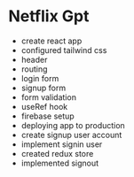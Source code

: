 # Netflix Gpt

- create react app
- configured tailwind css
- header
- routing
- login form
- signup form
- form validation
- useRef hook
- firebase setup
- deploying app to production
- create signup user account 
- implement signin user
- created redux store
- implemented signout